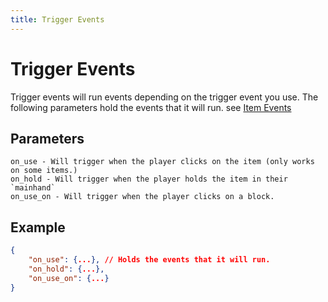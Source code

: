 ```yaml
---
title: Trigger Events
---
```


# Trigger Events

Trigger events will run events depending on the trigger event you use. The following parameters hold the events that it will run. see [Item Events]()

## Parameters

```
on_use - Will trigger when the player clicks on the item (only works on some items.)
on_hold - Will trigger when the player holds the item in their `mainhand`
on_use_on - Will trigger when the player clicks on a block.
```

## Example

```json
{
    "on_use": {...}, // Holds the events that it will run.
    "on_hold": {...},
    "on_use_on": {...}
}
```
